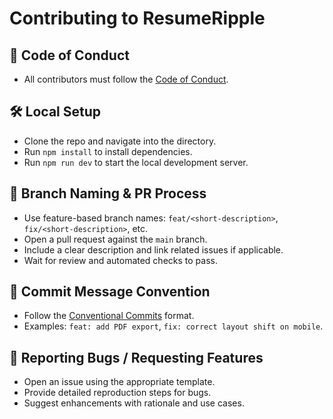 # Contributing to ResumeRipple

## 🧭 Code of Conduct
- All contributors must follow the [Code of Conduct](./CODE_OF_CONDUCT.md).

## 🛠 Local Setup
- Clone the repo and navigate into the directory.
- Run `npm install` to install dependencies.
- Run `npm run dev` to start the local development server.

## 🌱 Branch Naming & PR Process
- Use feature-based branch names: `feat/<short-description>`, `fix/<short-description>`, etc.
- Open a pull request against the `main` branch.
- Include a clear description and link related issues if applicable.
- Wait for review and automated checks to pass.

## 📝 Commit Message Convention
- Follow the [Conventional Commits](https://www.conventionalcommits.org/) format.
- Examples: `feat: add PDF export`, `fix: correct layout shift on mobile`.

## 🐞 Reporting Bugs / Requesting Features
- Open an issue using the appropriate template.
- Provide detailed reproduction steps for bugs.
- Suggest enhancements with rationale and use cases.
